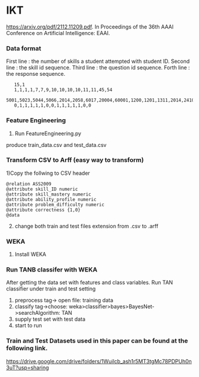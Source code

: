 # IKT

https://arxiv.org/pdf/2112.11209.pdf. 
In Proceedings of the 36th AAAI Conference on Artificial Intelligence: EAAI.



### Data format

First line : the number of skills a student attempted with student ID.
Second line : the skill id sequence.
Third line : the question id sequence.
Forth line : the response sequence.

 ```
    15,1
    1,1,1,1,7,7,9,10,10,10,10,11,11,45,54
    5001,5023,5044,5066,2014,2058,6017,20004,60001,1200,1201,1311,2014,2410,2001
    0,1,1,1,1,1,0,0,1,1,1,1,1,0,0
 ```

### Feature Engineering
1) Run FeatureEngineering.py

produce train_data.csv and test_data.csv
 



### Transform CSV to Arff (easy way to transform)
1)Copy the follwing to CSV header

 ```
@relation ASS2009
@attribute skill_ID numeric
@attribute skill_mastery numeric
@attribute ability_profile numeric
@attribute problem_difficulty numeric
@attribute correctness {1,0}
@data
```
2) change both train and test files extension from .csv to .arff



### WEKA
1) Install WEKA

 
### Run TANB classifer with WEKA
After getting the data set with features and class variables. 
Run TAN classifier under train and test setting

1) preprocess tag-> open file: training data
2) classify tag->choose: weka>classifier>bayes>BayesNet->searchAlgorithm: TAN
3) supply test set with test data
4) start to run

 ### Train and Test Datasets used in this paper can be found at the following link. 
 https://drive.google.com/drive/folders/1Wuilcb_ash1r5MT3tgMc78PDPUh0n3uT?usp=sharing

